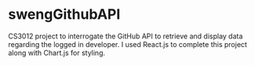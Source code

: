 # swengGithubAPI
CS3012 project to interrogate the GitHub API to retrieve and display data regarding the logged in developer. 
I used React.js to complete this project along with Chart.js for styling.


